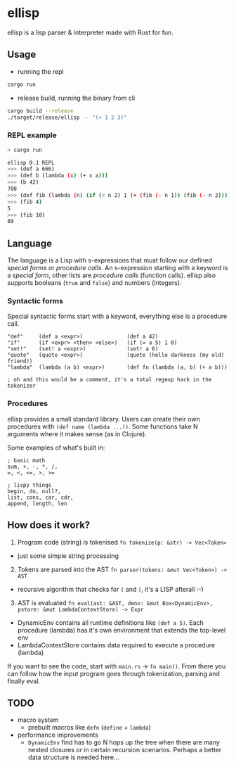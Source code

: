 # ellisp

ellisp is a lisp parser &amp; interpreter made with Rust for fun.

## Usage

* running the repl

```bash
cargo run
```

* release build, running the binary from cli

```bash
cargo build --release
./target/release/ellisp -- "(+ 1 2 3)"
```

### REPL example

```bash
> cargo run

ellisp 0.1 REPL
>>> (def a 666)
>>> (def b (lambda (x) (+ x a)))
>>> (b 42)
708
>>> (def fib (lambda (n) (if (< n 2) 1 (+ (fib (- n 1)) (fib (- n 2))))))
>>> (fib 4)
5
>>> (fib 10)
89
```

## Language

The language is a Lisp with s-expressions that must follow our defined *special forms* or *procedure calls*.
An s-expression starting with a keyword is a *special form*, other lists are *procedure calls* (function calls).
ellisp also supports booleans (`true` and `false`) and numbers (integers).

### Syntactic forms

Special syntactic forms start with a keyword, everything else is a procedure call.

```
"def"     (def a <expr>)              (def a 42)
"if"      (if <expr> <then> <else>)   (if (= a 5) 1 0)
"set!"    (set! a <expr>)             (set! a 6)
"quote"   (quote <expr>)              (quote (hello darkness (my old) friend))
"lambda"  (lambda (a b) <expr>)       (def fn (lambda (a, b) (+ a b)))

; oh and this would be a comment, it's a total regexp hack in the tokenizer
```

### Procedures

ellisp provides a small standard library. Users can create their own procedures with `(def name (lambda ...))`.
Some functions take N arguments where it makes sense (as in Clojure).

Some examples of what's built in:

```
; basic math
sum, +, -, *, /, 
=, <, <=, >, >=

; lispy things
begin, do, null?, 
list, cons, car, cdr, 
append, length, len
```

## How does it work?

1. Program code (string) is tokenised `fn tokenize(p: &str) -> Vec<Token>`
 * just some simple string processing
2. Tokens are parsed into the AST `fn parser(tokens: &mut Vec<Token>) -> AST`
 * recursive algorithm that checks for `(` and `)`, it's a LISP afterall :-)
3. AST is evaluated `fn eval(ast: &AST, denv: &mut Box<DynamicEnv>, pstore: &mut LambdaContextStore) -> Expr`
 * DynamicEnv contains all runtime definitions like `(def a 5)`. Each procedure (lambda) has it's own environment that extends the top-level env
 * LambdaContextStore contains data required to execute a procedure (lambda)
 

If you want to see the code, start with `main.rs` -> `fn main()`. From there you can follow how the input program goes through tokenization, parsing and finally eval.

## TODO

* macro system
  * prebuilt macros like `defn` (`define` + `lambda`)
* performance improvements
  * `DynamicEnv` find has to go N hops up the tree when there are many nested closures or in certain recursion scenarios.
    Perhaps a better data structure is needed here...
